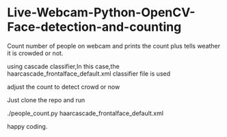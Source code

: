 # Live-Webcam-Python-OpenCV-Face-detection-and-counting
Count number of people on webcam and prints the count plus tells weather it is crowded or not.</br>

using cascade classifier,In this case,the haarcascade_frontalface_default.xml classifier file is used</br>

adjust the count to detect crowd or now</br>

Just clone the repo and run </br>

./people_count.py haarcascade_frontalface_default.xml </br>

happy coding.
